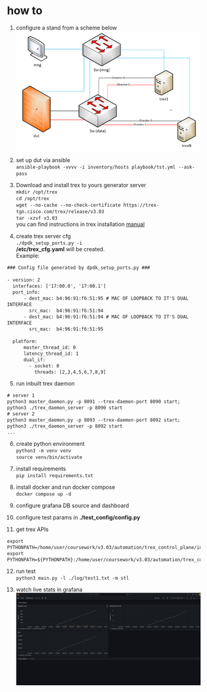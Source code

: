 # how to
1. configure a stand from a scheme below
![SCHEME!](https://github.com/ckamone/otus_pro_coursework/blob/master/doc/images/scheme.png)

2. set up dut via ansible\
`ansible-playbook -vvvv -i inventory/hosts playbook/tst.yml --ask-pass`

3. Download and install trex to yours generator server\
`mkdir /opt/trex`\
`cd /opt/trex`\
`wget --no-cache --no-check-certificate https://trex-tgn.cisco.com/trex/release/v3.03`\
`tar -xzvf v3.03`\
you can find instructions in trex installation [manual](https://trex-tgn.cisco.com/trex/doc/trex_manual.html#_download_and_installation)

4. create trex server cfg\
`./dpdk_setup_ports.py -i`\
__/etc/trex_cfg.yaml__ will be created.\
Example:
```
### Config file generated by dpdk_setup_ports.py ###

- version: 2
  interfaces: ['17:00.0', '17:00.1']
  port_info:
      - dest_mac: b4:96:91:f6:51:95 # MAC OF LOOPBACK TO IT'S DUAL INTERFACE
        src_mac:  b4:96:91:f6:51:94
      - dest_mac: b4:96:91:f6:51:94 # MAC OF LOOPBACK TO IT'S DUAL INTERFACE
        src_mac:  b4:96:91:f6:51:95

  platform:
      master_thread_id: 0
      latency_thread_id: 1
      dual_if:
        - socket: 0
          threads: [2,3,4,5,6,7,8,9]
```
5. run inbuilt trex daemon
```
# server 1
python3 master_daemon.py -p 8091 --trex-daemon-port 8090 start;
python3 ./trex_daemon_server -p 8090 start 
# server 2
python3 master_daemon.py -p 8093 --trex-daemon-port 8092 start;
python3 ./trex_daemon_server -p 8092 start 
...
```

6. create python environment\
`python3 -m venv venv`\
`source venv/bin/activate`

7. install requirements\
`pip install requirements.txt`

8. install docker and run docker compose\
`docker compose up -d`

9. configure grafana DB source and dashboard

10. configure test params in __./test_config/config.py__

11. get trex APIs
```
export PYTHONPATH=/home/user/coursework/v3.03/automation/trex_control_plane/interactive/;
export PYTHONPATH=${PYTHONPATH}:/home/user/coursework/v3.03/automation/trex_control_plane/stf
```

12. run test\
`python3 main.py -l ./log/test1.txt -m stl`

13. watch live stats in grafana
![SCHEME!](https://github.com/ckamone/otus_pro_coursework/blob/master/doc/images/grafana_example.png)